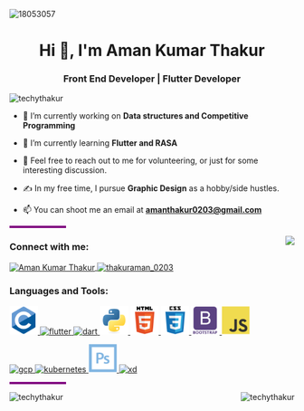 ![18053057](https://user-images.githubusercontent.com/65844095/125189537-3473c800-e256-11eb-86a8-5d32ad4fc01d.jpg)


<h1 align="center">Hi 👋, I'm Aman Kumar Thakur</h1>
<h3 align="center">Front End Developer | Flutter Developer</h3>

<p align="left"> <img src="https://komarev.com/ghpvc/?username=techythakur&label=Profile%20views&color=0e75b6&style=flat" alt="techythakur" /> </p>

- 🔭 I’m currently working on **Data structures and Competitive Programming**

- 🌱 I’m currently learning **Flutter and RASA**

- 💬 Feel free to reach out to me for volunteering, or just for some interesting discussion.

- ✍️  In my free time, I pursue **Graphic Design** as a hobby/side hustles.

- 📫 You can shoot me an email at **amanthakur0203@gmail.com**


<hr style="height:4px; width: 100px;color:purple; background-color:purple">
<img align="right" src="https://user-images.githubusercontent.com/65844095/125189586-6c7b0b00-e256-11eb-8ad3-8cf1e30a274a.jpg"/>

<h3 align="left">Connect with me:</h3>
<p align="left">
  <a href="https://linkedin.com/in/Aman Kumar Thakur" target="blank">
    <img align="center" src="https://raw.githubusercontent.com/rahuldkjain/github-profile-readme-generator/master/src/images/icons/Social/linked-in-alt.svg" alt="Aman Kumar Thakur" height="30" width="40" />
  </a>
  <a href="https://instagram.com/thakuraman_0203" target="blank"><img align="center" src="https://raw.githubusercontent.com/rahuldkjain/github-profile-readme-generator/master/src/images/icons/Social/instagram.svg" alt="thakuraman_0203" height="30" width="40" />
  </a>
</p>


<h3 align="left">Languages and Tools:</h3>
<p align="left"> 
  <a href="https://www.cprogramming.com/" target="_blank"> <img src="https://raw.githubusercontent.com/devicons/devicon/master/icons/c/c-original.svg" alt="c" width="50" height="50"/> 
  </a> 
  <a href="https://flutter.dev" target="_blank"> <img src="https://www.vectorlogo.zone/logos/flutterio/flutterio-icon.svg" alt="flutter" width="50" height="50"/> 
  </a> 
  <a href="https://dart.dev" target="_blank"> <img src="https://www.vectorlogo.zone/logos/dartlang/dartlang-icon.svg" alt="dart" width="50" height="50"/> 
  </a>
  <a href="https://www.python.org" target="_blank"> <img src="https://raw.githubusercontent.com/devicons/devicon/master/icons/python/python-original.svg" alt="python" width="50" height="50"/> 
  </a>
  
  <a href="https://www.w3.org/html/" target="_blank"> 
    <img src="https://raw.githubusercontent.com/devicons/devicon/master/icons/html5/html5-original-wordmark.svg" alt="html5" width="50" height="50"/> 
  </a> 
  <a href="https://www.w3schools.com/css/" target="_blank"> 
    <img src="https://raw.githubusercontent.com/devicons/devicon/master/icons/css3/css3-original-wordmark.svg" alt="css3" width="50" height="50"/> 
  </a>  
  <a href="https://getbootstrap.com" target="_blank"> 
    <img src="https://raw.githubusercontent.com/devicons/devicon/master/icons/bootstrap/bootstrap-plain-wordmark.svg" alt="bootstrap" width="50" height="50"/>
  </a> 
  <a href="https://developer.mozilla.org/en-US/docs/Web/JavaScript" target="_blank"> 
    <img src="https://raw.githubusercontent.com/devicons/devicon/master/icons/javascript/javascript-original.svg" alt="javascript" width="50" height="50"/> 
  </a> 
  
  <a href="https://cloud.google.com" target="_blank"> <img src="https://www.vectorlogo.zone/logos/google_cloud/google_cloud-icon.svg" alt="gcp" width="50" height="50"/> 
  </a> 
  <a href="https://kubernetes.io" target="_blank"> <img src="https://www.vectorlogo.zone/logos/kubernetes/kubernetes-icon.svg" alt="kubernetes" width="50" height="50"/> 
  </a> 
  <a href="https://www.photoshop.com/en" target="_blank"> <img src="https://raw.githubusercontent.com/devicons/devicon/master/icons/photoshop/photoshop-line.svg" alt="photoshop" width="50" height="50"/> 
  </a> 
  <a href="https://www.adobe.com/products/xd.html" target="_blank"> <img src="https://cdn.worldvectorlogo.com/logos/adobe-xd.svg" alt="xd" width="50" height="50"/> 
  </a> 
</p>

<hr style="height:4px; width: 100px;color:purple; background-color:purple">
<p><img align="right" src="https://github-readme-stats.vercel.app/api/top-langs?username=techythakur&theme=midnight-purple&show_icons=true&locale=en&layout=compact" alt="techythakur" /></p>

<p><img align="left" src="https://github-readme-stats.vercel.app/api?username=techythakur&theme=midnight-purple&show_icons=true&locale=en" alt="techythakur" /></p>
